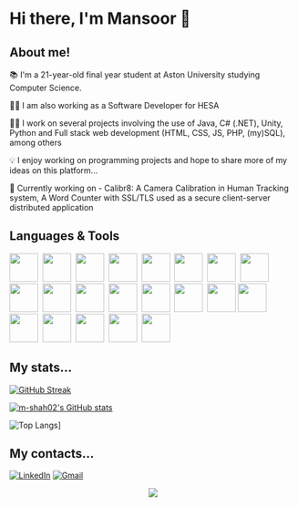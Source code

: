 <body>
  <h1> Hi there, I'm Mansoor 👋</h1>
  
  <h2> About me!</h2>
  <p> 📚 I'm a 21-year-old final year student at Aston University studying Computer Science. </p>
  <p> 👨‍💼 I am also working as a Software Developer for HESA </p>
  <p> 👨‍💻 I work on several projects involving the use of Java, C# (.NET), Unity, Python and Full stack web development (HTML, CSS, JS, PHP, (my)SQL), among others</p>
  <p> 💡 I enjoy working on programming projects and hope to share more of my ideas on this platform...</p>
  <p> 🌱 Currently working on - Calibr8: A Camera Calibration in Human Tracking system, A Word Counter with SSL/TLS used as a secure client-server distributed application </p>
  
  <h2>Languages & Tools</h2>
  <div id="tech-icons">
    <img src="https://cdn.jsdelivr.net/gh/devicons/devicon/icons/csharp/csharp-original.svg" height = 50px width = 50px/>&nbsp;
    <img src="https://cdn.jsdelivr.net/gh/devicons/devicon/icons/dotnetcore/dotnetcore-original.svg" height = 50px width = 50px/>&nbsp;      
    <img src="https://cdn.jsdelivr.net/gh/devicons/devicon/icons/java/java-original-wordmark.svg" height = 50px width = 50px/>&nbsp;
    <img src="https://cdn.jsdelivr.net/gh/devicons/devicon/icons/intellij/intellij-original.svg" height = 50px width = 50px/>&nbsp;
    <img src="https://cdn.jsdelivr.net/gh/devicons/devicon/icons/html5/html5-original.svg" height = 50px width = 50px/>&nbsp;
    <img src="https://cdn.jsdelivr.net/gh/devicons/devicon/icons/bootstrap/bootstrap-original.svg" height = 50px width = 50px/>&nbsp;
    <img src="https://cdn.jsdelivr.net/gh/devicons/devicon/icons/css3/css3-original.svg" height = 50px width = 50px/>&nbsp;
    <img src="https://cdn.jsdelivr.net/gh/devicons/devicon/icons/php/php-original.svg" height = 50px width = 50px/>&nbsp; 
    <img src="https://cdn.jsdelivr.net/gh/devicons/devicon/icons/javascript/javascript-original.svg" height = 50px width = 50px/>&nbsp;
    <img src="https://cdn.jsdelivr.net/gh/devicons/devicon/icons/python/python-original-wordmark.svg" height = 50px width = 50px/>&nbsp;
    <img src="https://cdn.jsdelivr.net/gh/devicons/devicon/icons/pycharm/pycharm-original.svg" height=50px width=50px/>&nbsp;        
    <img src="https://cdn.jsdelivr.net/gh/devicons/devicon/icons/unity/unity-original.svg" height = 50px width = 50px/>&nbsp;
    <img src="https://cdn.jsdelivr.net/gh/devicons/devicon/icons/visualstudio/visualstudio-plain.svg" height = 50px width = 50px/>&nbsp;
    <img src="https://cdn.jsdelivr.net/gh/devicons/devicon/icons/vscode/vscode-original-wordmark.svg" height = 50px width = 50px/>&nbsp;
    <img src="https://cdn.jsdelivr.net/gh/devicons/devicon/icons/mysql/mysql-original.svg" height=50px width=50px/>        
    <img src="https://cdn.jsdelivr.net/gh/devicons/devicon/icons/microsoftsqlserver/microsoftsqlserver-plain.svg" height=50px width=50px/>&nbsp; 
    <img src="https://cdn.jsdelivr.net/gh/devicons/devicon/icons/git/git-original.svg" height = 50px width = 50px/>&nbsp;
    <img src="https://cdn.jsdelivr.net/gh/devicons/devicon/icons/github/github-original.svg" height = 50px width = 50px/>&nbsp;
    <img src="https://cdn.jsdelivr.net/gh/devicons/devicon/icons/jira/jira-original-wordmark.svg" height = 50px width = 50px/>&nbsp;
    <img src="https://cdn.jsdelivr.net/gh/devicons/devicon/icons/confluence/confluence-original.svg" height=50px width=50px/>&nbsp;
    <img src="https://cdn.jsdelivr.net/gh/devicons/devicon/icons/trello/trello-plain.svg" height=50px width=50px/>&nbsp;
  </div>

  <h2>My stats...</h2>
  <a href="https://git.io/streak-stats"><img src="https://github-readme-streak-stats.herokuapp.com?user=m-shah02&theme=dark&date_format=j%20M%5B%20Y%5D" alt="GitHub Streak" /></a>
  
  [![m-shah02's GitHub stats](https://github-readme-stats.vercel.app/api?username=m-shah02&theme=dark&show_icons=true)](https://github.com/anuraghazra/github-readme-stats)

  ![Top Langs](https://github-readme-stats.vercel.app/api/top-langs/?username=m-shah02&layout=compact&theme=vision-friendly-dark)]
  
  <h2> My contacts...</h2>
    
  [![LinkedIn](https://img.shields.io/badge/LinkedIn-blue?logo=linkedin&logoColor=white&style=for-the-badge)](https://www.linkedin.com/in/mansoor-shah-20a282225)
  [![Gmail](https://img.shields.io/badge/Gmail-D14836?style=for-the-badge&logo=gmail&logoColor=white)](mailto:mansoorshah488@gmail.com)
  <br>
  
  <div id="footer" align = "center">
     <img src = "https://komarev.com/ghpvc/?username=m-shah02">
  </div>
</body>

<!--
**m-shah02/m-shah02** is a ✨ _special_ ✨ repository because its `README.md` (this file) appears on your GitHub profile.

Here are some ideas to get you started:

- 🔭 I’m currently working on ...
- 🌱 I’m currently learning ...
- 👯 I’m looking to collaborate on ...
- 🤔 I’m looking for help with ...
- 💬 Ask me about ...
- 📫 How to reach me: ...
- 😄 Pronouns: ...
- ⚡ Fun fact: ...
-->
